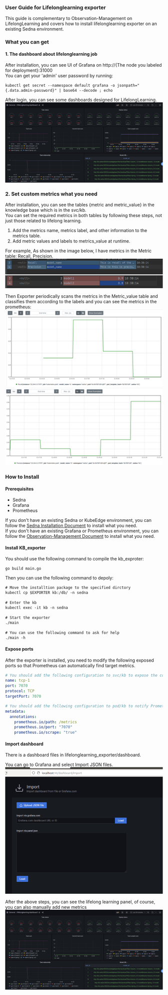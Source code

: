 ### User Guide for Lifelonglearning exporter
This guide is complementary to Observation-Management on LifelongLearning and covers how to install lifelonglearning exporter on an existing Sedna environment.  

### What you can get
#### 1. The dashboard about lifelonglearning job
After installation, you can see UI of Grafana on http://{The node you labeled for deployment}:31000  
You can get your 'admin' user password by running:

```
kubectl get secret --namespace default grafana -o jsonpath="{.data.admin-password}" | base64 --decode ; echo
```
After login, you can see some dashboards designed for LifelongLearning.
![total_dashboard](../images/total_dashboard.png)
### 2. Set custom metrics what you need
After installation, you can see the  tables {metric and metric_value} in the knowledge base which is in the svc/kb.  
You can set the required metrics in both tables by following these steps, not just those related to lifelong learning.
1. Add the metrics name, metrics label, and other information to the metrics table.
2. Add metric values and labels to metrics_value at runtime.

For example, As shown in the image below, I have metrics in the Metric table: Recall, Precision.
![img.png](../images/metrics.png)
![img.png](../images/metrics_values.png)  

Then Exporter periodically scans the metrics in the Metric_value table and classifies them according to the labels and you can see the metrics in the prometheus:
![img.png](../images/recall.png)
![img.png](../images/precission.png)


### How to Install
#### Prerequisites
- Sedna
- Grafana
- Prometheus

If you don't have an existing Sedna or KubeEdge environment, you can follow the [Sedna Installation Document](https://github.com/kubeedge/sedna/blob/main/docs/setup/install.md) to install what you need.  
If you don't have an existing Grafana or Prometheus environment, you can follow the [Observation-Management Document](../README.md) to install what you need.
#### Install KB_exporter
You should use the following command to compile the kb_exproter:
```shell
go build main.go
```
Then you can use the following command to depoly:
```shell
# Move the installtion package to the specified dirctory
kubectl cp $EXPORTER kb:/db/ -n sedna

# Enter the kb
kubectl exec -it kb -n sedna

# Start the exporter
./main

# You can use the following command to ask for help
./main -h
```

#### Expose ports
After the exporter is installed, you need to modify the following exposed ports so that Prometheus can automatically find target metrics.


```yaml 
# You should add the following configuration to svc/kb to expose the corresponding port.
name: tcp-1  
port: 7070  
protocol: TCP  
targetPort: 7070
```
``` yaml
# You should add the following configuration to pod/kb to notify Prometheus that the following ports require periodic scanning.
metadata: 
  annotations:  
    prometheus.io/path: /metrics
    prometheus.io/port: "7070"
    prometheus.io/scrape: "true"
```

#### Import dashboard
There is a dashboard files in lifelonglearning_exporter/dashboard.

You can go to Grafana and select Import JSON files.
![img.png](../images/dashboard_import.png)


After the above steps, you can see the lifelong learning panel, of course, you can also manually add new metrics
![total_dashboard](../images/total_dashboard.png)